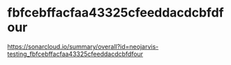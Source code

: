 # fbfcebffacfaa43325cfeeddacdcbfdfour
https://sonarcloud.io/summary/overall?id=neojarvis-testing_fbfcebffacfaa43325cfeeddacdcbfdfour
